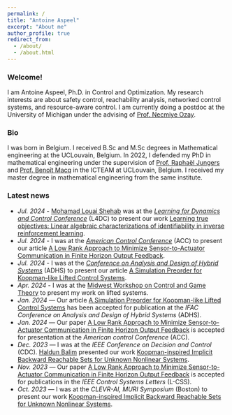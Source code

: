 ```yaml
---
permalink: /
title: "Antoine Aspeel"
excerpt: "About me"
author_profile: true
redirect_from: 
  - /about/
  - /about.html
---
```


### Welcome! 

I am Antoine Aspeel, Ph.D. in Control and Optimization. My research interests are about safety control, reachability analysis, networked control systems, and resource-aware control. I am currently doing a postdoc at the University of Michigan under the advising of [Prof. Necmiye Ozay](https://web.eecs.umich.edu/~necmiye/).

### Bio

I was born in Belgium. I received B.Sc and M.Sc degrees in Mathematical engineering at the UCLouvain, Belgium. In 2022, I defended my PhD in mathematical engineering under the supervision of [Prof. Raphaël Jungers](https://perso.uclouvain.be/raphael.jungers/content/home) and [Prof. Benoît Macq](https://pilab.be/about-me/?p=benoit_macq) in the ICTEAM at UCLouvain, Belgium. I received my master degree in mathematical engineering from the same institute.


### Latest news
* _Jul. 2024_ - [Mohamad Louai Shehab](https://scholar.google.com/citations?user=DJvw8dUAAAAJ&hl=fr&oi=ao) was at the _[Learning for Dynamics and Control Conference](https://l4dc.web.ox.ac.uk/home)_ (L4DC) to present our work [Learning true objectives: Linear algebraic characterizations of identifiability in inverse reinforcement learning](https://proceedings.mlr.press/v242/shehab24a/shehab24a.pdf).
* _Jul. 2024_ - I was at the _[American Control Conference](https://acc2024.a2c2.org/)_ (ACC) to present our article [A Low Rank Approach to Minimize Sensor-to-Actuator Communication in Finite Horizon Output Feedback](https://arxiv.org/pdf/2311.08998.pdf).
* _Jul. 2024_ - I was at the _[Conference on Analysis and Design of Hybrid Systems](https://www.colorado.edu/conference/adhs2024/)_ (ADHS) to present our article [A Simulation Preorder for Koopman-like Lifted Control Systems](https://arxiv.org/abs/2401.14909).
* _Apr. 2024_ - I was at the [Midwest Workshop on Control and Game Theory](https://mwcgt2024.northwestern.edu/) to present my work on lifted systems.
* _Jan. 2024_ — Our article [A Simulation Preorder for Koopman-like Lifted Control Systems](https://arxiv.org/abs/2401.14909) has been accepted for publication at the _IFAC Conference on Analysis and Design of Hybrid Systems_ (ADHS).
* _Jan. 2024_ — Our paper [A Low Rank Approach to Minimize Sensor-to-Actuator Communication in Finite Horizon Output Feedback](https://arxiv.org/pdf/2311.08998.pdf) is accepted for presentation at the _American control Conference_ (ACC).
* _Dec. 2023_ — I was at the _IEEE Conference on Decision and Control_ (CDC). [Haldun Balim](https://haldunbalim.github.io/) presented our work [Koopman-inspired Implicit Backward Reachable Sets for Unknown Nonlinear Systems](https://arxiv.org/pdf/2306.07113.pdf).
* _Nov. 2023_ — Our paper [A Low Rank Approach to Minimize Sensor-to-Actuator Communication in Finite Horizon Output Feedback](https://arxiv.org/pdf/2311.08998.pdf) is accepted for publications in the _IEEE Control Systems Letters_ (L-CSS).
* _Oct. 2023_ — I was at the _CLEVR-AI, MURI Symposium_ (Boston) to present our work [Koopman-inspired Implicit Backward Reachable Sets for Unknown Nonlinear Systems](https://arxiv.org/pdf/2306.07113.pdf).




<!-- comments
* _Mar. 2024_ — Our article _Minimal L2-Consistent Data-Transmission_ has been submitted to the _IEEE Conference on Decision and Control_ (CDC).
--->
